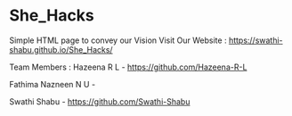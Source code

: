 

# She_Hacks
Simple HTML page to convey our Vision
Visit Our Website : https://swathi-shabu.github.io/She_Hacks/

Team Members : 
Hazeena R L - https://github.com/Hazeena-R-L

Fathima Nazneen N U - 

Swathi Shabu - https://github.com/Swathi-Shabu

